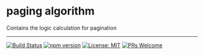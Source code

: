 # paging algorithm

Contains the logic calculation for pagination

<hr />

[![Build Status](https://travis-ci.org/davidnguyen179/paging-algorithm.svg?branch=master)](https://travis-ci.org/davidnguyen179/paging-algorithm)  [![npm version](https://img.shields.io/npm/v/paging-algorithm.svg?style=flat-square)](https://badge.fury.io/js/paging-algorithm)  [![License: MIT](https://img.shields.io/badge/license-MIT-blue.svg)](https://github.com/ChoTotOSS/react-paginating/blob/master/LICENSE)  [![PRs Welcome](https://img.shields.io/badge/PRs-welcome-brightgreen.svg?style=flat-square)](http://makeapullrequest.com)